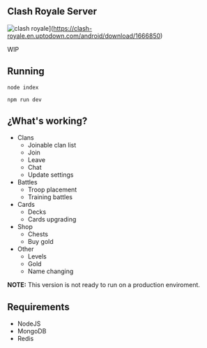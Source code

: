 ## Clash Royale Server
![clash royale](https://img.shields.io/badge/Clash%20Royale-2.0.1-brightgreen.svg?style=flat)](https://clash-royale.en.uptodown.com/android/download/1666850)



WIP

## Running
`node index`

`npm run dev`

## ¿What's working?
- Clans
   - Joinable clan list
   - Join
   - Leave
   - Chat
   - Update settings
- Battles
   - Troop placement
   - Training battles
- Cards
   - Decks
   - Cards upgrading
- Shop
   - Chests
   - Buy gold
- Other
   - Levels
   - Gold
   - Name changing

**NOTE:** This version is not ready to run on a production enviroment.

## Requirements
- NodeJS
- MongoDB
- Redis
